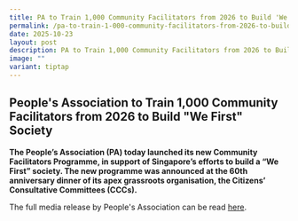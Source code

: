 ```yaml
---
title: PA to Train 1,000 Community Facilitators from 2026 to Build 'We First' Society
permalink: /pa-to-train-1-000-community-facilitators-from-2026-to-build-we-first-society/
date: 2025-10-23
layout: post
description: PA to Train 1,000 Community Facilitators from 2026 to Build 'We First' Society
image: ""
variant: tiptap
---
```

<h2>People's Association to Train 1,000 Community Facilitators from 2026 to Build "We First" Society</h2>
<p><strong>The People’s Association (PA) today launched its new Community Facilitators Programme, in support of Singapore’s efforts to build a “We First” society. The new programme was announced at the 60th anniversary dinner of its apex grassroots organisation, the Citizens’ Consultative Committees (CCCs).</strong>
</p>
<p>The full media release by People's Association can be read <a href="/files/CCC60_PA_Media_Release.pdf" rel="noopener noreferrer nofollow" target="_blank">here</a>.</p>